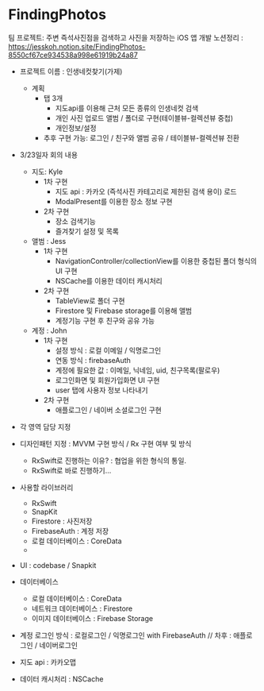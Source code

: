 # FindingPhotos
팀 프로젝트: 주변 즉석사진점을 검색하고 사진을 저장하는 iOS 앱 개발
노션정리 : https://jesskoh.notion.site/FindingPhotos-8550cf67ce934538a998e61919b24a87

- 프로젝트 이름 : 인생네컷찾기(가제)
    - 계획
        - 탭 3개
            - 지도api를 이용해 근처 모든 종류의 인생네컷 검색
            - 개인 사진 업로드 앨범 / 폴더로 구현(테이블뷰-컬렉션뷰 중첩)
            - 개인정보/설정
        - 추후 구현 가능: 로그인 / 친구와 앨범 공유 / 테이블뷰-컬렉션뷰 전환
    
- 3/23일자 회의 내용
    - 지도: Kyle
        - 1차 구현
            - 지도 api : 카카오 (즉석사진 카테고리로 제한된 검색 용이) 로드
            - ModalPresent를 이용한 장소 정보 구현
        - 2차 구현
            - 장소 검색기능
            - 즐겨찾기 설정 및 목록
    - 앨범 : Jess
        - 1차 구현
            - NavigationController/collectionView를 이용한 중첩된 폴더 형식의 UI 구현
            - NSCache를 이용한 데이터 캐시처리
        - 2차 구현
            - TableView로 폴더 구현
            - Firestore 및 Firebase storage를 이용해 앨범
            - 계정기능 구현 후 친구와 공유 가능
    - 계정 : John
        - 1차 구현
            - 설정 방식 : 로컬 이메일 / 익명로그인
            - 연동 방식 : firebaseAuth
            - 계정에 필요한 값 : 이메일, 닉네임, uid, 친구목록(팔로우)
            - 로그인화면 및 회원가입화면 UI 구현
            - user 탭에 사용자 정보 나타내기
        - 2차 구현
            - 애플로그인 / 네이버 소셜로그인 구현
    
- 각 영역 담당 지정
- 디자인패턴 지정 : MVVM 구현 방식 / Rx 구현 여부 및 방식
    - RxSwift로 진행하는 이유? : 협업을 위한 형식의 통일.
    - RxSwift로 바로 진행하기…
- 사용할 라이브러리
    - RxSwift
    - SnapKit
    - Firestore : 사진저장
    - FirebaseAuth : 계정 저장
    - 로컬 데이터베이스 : CoreData
    - 
- UI : codebase / Snapkit
- 데이터베이스
    - 로컬 데이터베이스 :  CoreData
    - 네트워크 데이터베이스 : Firestore
    - 이미지 데이터베이스 : Firebase Storage
- 계정 로그인 방식 : 로컬로그인 / 익명로그인 with FirebaseAuth // 차후 : 애플로그인 / 네이버로그인
- 지도 api : 카카오맵
- 데이터 캐시처리 : NSCache
